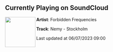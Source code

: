 ## Currently Playing on SoundCloud

[<img align="left" width="100" src="https://i1.sndcdn.com/artworks-l2nnuZYYT1wRGPsi-I7d7Jw-t500x500.jpg">](https://soundcloud.com/forbiddenfrequenciesdnb/nemy-stockholm)

**Artist**: Forbidden Frequencies 

**Track**: Nemy - Stockholm

Last updated at 06/07/2023 09:00
